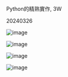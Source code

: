 Python的精熟實作, 3W

20240326

![image](https://github.com/u1114171016/tungnui/assets/165743734/8d076ab3-284a-443b-8562-2ba3f928edef)

![image](https://github.com/u1114171016/tungnui/assets/165743734/11751dc1-b120-465b-81fb-dd7df1496488)

![image](https://github.com/u1114171016/tungnui/assets/165743734/b73660c3-7529-4209-aef8-a1839fe0e1e6)

![image](https://github.com/u1114171016/tungnui/assets/165743734/5d919923-6129-4365-aec7-e8a6e58153e4)
